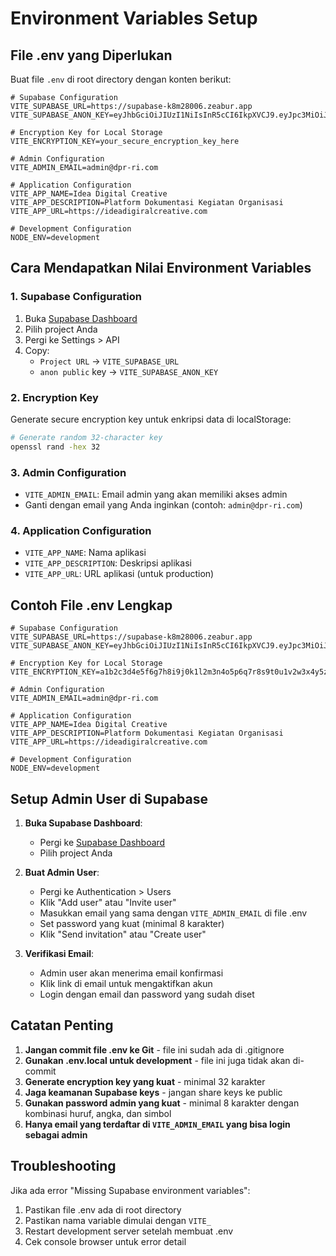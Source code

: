 # Environment Variables Setup

## File .env yang Diperlukan

Buat file `.env` di root directory dengan konten berikut:

```env
# Supabase Configuration
VITE_SUPABASE_URL=https://supabase-k8m28006.zeabur.app
VITE_SUPABASE_ANON_KEY=eyJhbGciOiJIUzI1NiIsInR5cCI6IkpXVCJ9.eyJpc3MiOiJzdXBhYmFzZSIsInJlZiI6InBhb2JoYm1pdG95ZG94bmlmaWprIiwicm9sZSI6ImFub24iLCJpYXQiOjE3NTk0MTQ5MjEsImV4cCI6MjA3NDk5MDkyMX0.vyfqLYjaFTvTB4M2A3FGLihV2bN28kroqID3K5ROTFM

# Encryption Key for Local Storage
VITE_ENCRYPTION_KEY=your_secure_encryption_key_here

# Admin Configuration
VITE_ADMIN_EMAIL=admin@dpr-ri.com

# Application Configuration
VITE_APP_NAME=Idea Digital Creative
VITE_APP_DESCRIPTION=Platform Dokumentasi Kegiatan Organisasi
VITE_APP_URL=https://ideadigiralcreative.com

# Development Configuration
NODE_ENV=development
```

## Cara Mendapatkan Nilai Environment Variables

### 1. Supabase Configuration
1. Buka [Supabase Dashboard](https://supabase.com/dashboard)
2. Pilih project Anda
3. Pergi ke Settings > API
4. Copy:
   - `Project URL` → `VITE_SUPABASE_URL`
   - `anon public` key → `VITE_SUPABASE_ANON_KEY`

### 2. Encryption Key
Generate secure encryption key untuk enkripsi data di localStorage:
```bash
# Generate random 32-character key
openssl rand -hex 32
```

### 3. Admin Configuration
- `VITE_ADMIN_EMAIL`: Email admin yang akan memiliki akses admin
- Ganti dengan email yang Anda inginkan (contoh: `admin@dpr-ri.com`)

### 4. Application Configuration
- `VITE_APP_NAME`: Nama aplikasi
- `VITE_APP_DESCRIPTION`: Deskripsi aplikasi
- `VITE_APP_URL`: URL aplikasi (untuk production)

## Contoh File .env Lengkap

```env
# Supabase Configuration
VITE_SUPABASE_URL=https://supabase-k8m28006.zeabur.app
VITE_SUPABASE_ANON_KEY=eyJhbGciOiJIUzI1NiIsInR5cCI6IkpXVCJ9.eyJpc3MiOiJzdXBhYmFzZSIsInJlZiI6InBhb2JoYm1pdG95ZG94bmlmaWprIiwicm9sZSI6ImFub24iLCJpYXQiOjE3NTk0MTQ5MjEsImV4cCI6MjA3NDk5MDkyMX0.vyfqLYjaFTvTB4M2A3FGLihV2bN28kroqID3K5ROTFM

# Encryption Key for Local Storage
VITE_ENCRYPTION_KEY=a1b2c3d4e5f6g7h8i9j0k1l2m3n4o5p6q7r8s9t0u1v2w3x4y5z6

# Admin Configuration
VITE_ADMIN_EMAIL=admin@dpr-ri.com

# Application Configuration
VITE_APP_NAME=Idea Digital Creative
VITE_APP_DESCRIPTION=Platform Dokumentasi Kegiatan Organisasi
VITE_APP_URL=https://ideadigiralcreative.com

# Development Configuration
NODE_ENV=development
```

## Setup Admin User di Supabase

1. **Buka Supabase Dashboard**:
   - Pergi ke [Supabase Dashboard](https://supabase.com/dashboard)
   - Pilih project Anda

2. **Buat Admin User**:
   - Pergi ke Authentication > Users
   - Klik "Add user" atau "Invite user"
   - Masukkan email yang sama dengan `VITE_ADMIN_EMAIL` di file .env
   - Set password yang kuat (minimal 8 karakter)
   - Klik "Send invitation" atau "Create user"

3. **Verifikasi Email**:
   - Admin user akan menerima email konfirmasi
   - Klik link di email untuk mengaktifkan akun
   - Login dengan email dan password yang sudah diset

## Catatan Penting

1. **Jangan commit file .env ke Git** - file ini sudah ada di .gitignore
2. **Gunakan .env.local untuk development** - file ini juga tidak akan di-commit
3. **Generate encryption key yang kuat** - minimal 32 karakter
4. **Jaga keamanan Supabase keys** - jangan share keys ke public
5. **Gunakan password admin yang kuat** - minimal 8 karakter dengan kombinasi huruf, angka, dan simbol
6. **Hanya email yang terdaftar di `VITE_ADMIN_EMAIL` yang bisa login sebagai admin**

## Troubleshooting

Jika ada error "Missing Supabase environment variables":
1. Pastikan file .env ada di root directory
2. Pastikan nama variable dimulai dengan `VITE_`
3. Restart development server setelah membuat .env
4. Cek console browser untuk error detail
